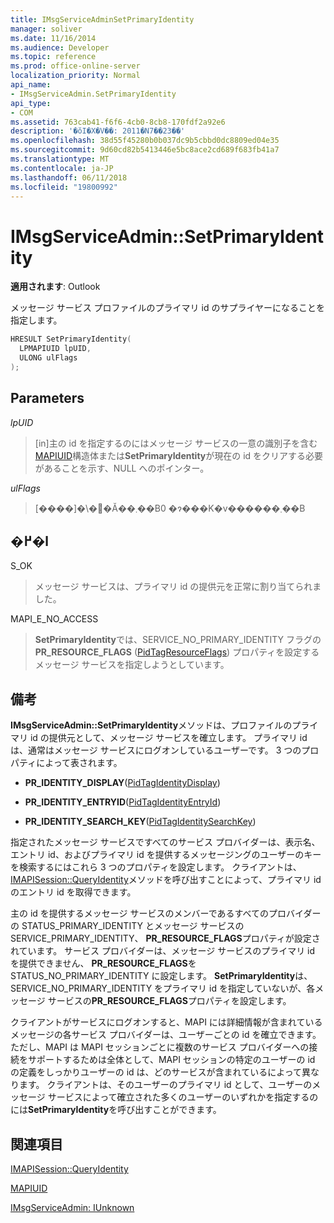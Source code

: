 ```yaml
---
title: IMsgServiceAdminSetPrimaryIdentity
manager: soliver
ms.date: 11/16/2014
ms.audience: Developer
ms.topic: reference
ms.prod: office-online-server
localization_priority: Normal
api_name:
- IMsgServiceAdmin.SetPrimaryIdentity
api_type:
- COM
ms.assetid: 763cab41-f6f6-4cb0-8cb8-170fdf2a92e6
description: '�ŏI�X�V��: 2011�N7��23��'
ms.openlocfilehash: 38d55f45280b0b037dc9b5cbbd0dc8809ed04e35
ms.sourcegitcommit: 9d60cd82b5413446e5bc8ace2cd689f683fb41a7
ms.translationtype: MT
ms.contentlocale: ja-JP
ms.lasthandoff: 06/11/2018
ms.locfileid: "19800992"
---
```

# <a name="imsgserviceadminsetprimaryidentity"></a>IMsgServiceAdmin::SetPrimaryIdentity

  
  
**適用されます**: Outlook 
  
メッセージ サービス プロファイルのプライマリ id のサプライヤーになることを指定します。
  
```cpp
HRESULT SetPrimaryIdentity(
  LPMAPIUID lpUID,
  ULONG ulFlags  
);
```

## <a name="parameters"></a>Parameters

 _lpUID_
  
> [in]主の id を指定するのにはメッセージ サービスの一意の識別子を含む[MAPIUID](mapiuid.md)構造体または**SetPrimaryIdentity**が現在の id をクリアする必要があることを示す、NULL へのポインター。 
    
 _ulFlags_
  
> [����]�\�񂳂�Ă��܂��B0 �ɂ���K�v������܂��B
    
## <a name="return-value"></a>�߂�l

S_OK 
  
> メッセージ サービスは、プライマリ id の提供元を正常に割り当てられました。
    
MAPI_E_NO_ACCESS 
  
> **SetPrimaryIdentity**では、SERVICE_NO_PRIMARY_IDENTITY フラグの**PR_RESOURCE_FLAGS** ([PidTagResourceFlags](pidtagresourceflags-canonical-property.md)) プロパティを設定するメッセージ サービスを指定しようとしています。
    
## <a name="remarks"></a>備考

**IMsgServiceAdmin::SetPrimaryIdentity**メソッドは、プロファイルのプライマリ id の提供元として、メッセージ サービスを確立します。 プライマリ id は、通常はメッセージ サービスにログオンしているユーザーです。 3 つのプロパティによって表されます。 
  
- **PR_IDENTITY_DISPLAY**([PidTagIdentityDisplay](pidtagidentitydisplay-canonical-property.md))
    
- **PR_IDENTITY_ENTRYID**([PidTagIdentityEntryId](pidtagidentityentryid-canonical-property.md))
    
- **PR_IDENTITY_SEARCH_KEY**([PidTagIdentitySearchKey](pidtagidentitysearchkey-canonical-property.md))
    
指定されたメッセージ サービスですべてのサービス プロバイダーは、表示名、エントリ id、およびプライマリ id を提供するメッセージングのユーザーのキーを検索するにはこれら 3 つのプロパティを設定します。 クライアントは、 [IMAPISession::QueryIdentity](imapisession-queryidentity.md)メソッドを呼び出すことによって、プライマリ id のエントリ id を取得できます。 
  
主の id を提供するメッセージ サービスのメンバーであるすべてのプロバイダーの STATUS_PRIMARY_IDENTITY とメッセージ サービスの SERVICE_PRIMARY_IDENTITY、 **PR_RESOURCE_FLAGS**プロパティが設定されています。 サービス プロバイダーは、メッセージ サービスのプライマリ id を提供できません、 **PR_RESOURCE_FLAGS**を STATUS_NO_PRIMARY_IDENTITY に設定します。 **SetPrimaryIdentity**は、SERVICE_NO_PRIMARY_IDENTITY をプライマリ id を指定していないが、各メッセージ サービスの**PR_RESOURCE_FLAGS**プロパティを設定します。 
  
クライアントがサービスにログオンすると、MAPI には詳細情報が含まれているメッセージの各サービス プロバイダーは、ユーザーごとの id を確立できます。 ただし、MAPI は MAPI セッションごとに複数のサービス プロバイダーへの接続をサポートするためは全体として、MAPI セッションの特定のユーザーの id の定義をしっかりユーザーの id は、どのサービスが含まれているによって異なります。 クライアントは、そのユーザーのプライマリ id として、ユーザーのメッセージ サービスによって確立された多くのユーザーのいずれかを指定するのには**SetPrimaryIdentity**を呼び出すことができます。 
  
## <a name="see-also"></a>関連項目



[IMAPISession::QueryIdentity](imapisession-queryidentity.md)
  
[MAPIUID](mapiuid.md)
  
[IMsgServiceAdmin: IUnknown](imsgserviceadminiunknown.md)

